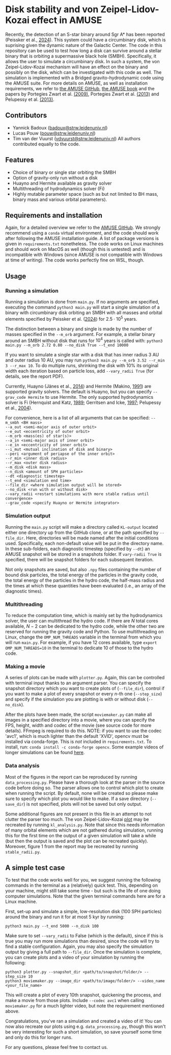 # Disk stability and von Zeipel-Lidov-Kozai effect in AMUSE

Recently, the detection of an S-star binary around Sgr A* has been reported (Peissker et al., [2024](https://www.nature.com/articles/s41467-024-54748-3)). This system could have a circumbinary disk, which is suprising given the dynamic nature of the Galactic Center. The code in this repository can be used to test how long a disk can survive around a stellar binary that is orbiting a supermassive black hole (SMBH). Specifically, it allows the user to simulate a circumbinary disk. In such a system, the von Zeipel-Lidov-Kozai mechanism will have an effect on the binary and possibly on the disk, which can be investigated with this code as well. The simulation is implemented with a Bridged gravito-hydrodynamic code using the AMUSE suite. For more details on AMUSE, as well as installation requirements, we refer to [the AMUSE GitHub](https://github.com/spzwart/AMUSE), [the AMUSE book](https://iopscience.iop.org/book/mono/978-0-7503-1320-9) and the papers by Portegies Zwart et al. [(2009)](https://www.sciencedirect.com/science/article/abs/pii/S1384107608001085?via%3Dihub), Portegies Zwart et al. [(2013)](https://www.sciencedirect.com/science/article/abs/pii/S0010465512003116?via%3Dihub) and Pelupessy et al. [(2013)](https://www.aanda.org/articles/aa/full_html/2013/09/aa21252-13/aa21252-13.html).

## Contributors
- Yannick Badoux (badoux@strw.leidenuniv.nl)
- Lucas Pouw (pouw@strw.leidenuniv.nl)
- Tim van der Vuurst (vdvuurst@strw.leidenuniv.nl)
All authors contributed equally to the code.

## Features
- Choice of binary or single star orbiting the SMBH
- Option of gravity-only run without a disk
- Huayno and Hermite available as gravity solver
- Multithreading of hydrodynamics solver (Fi)
- Highly mutable parameter space (such as but not limited to BH mass, binary mass and various orbital parameters).

## Requirements and installation
Again, for a detailed overview we refer to the [AMUSE GitHub](https://github.com/spzwart/AMUSE). We strongly recommend using a ``conda`` virtual environment, and the code should work after following the AMUSE installation guide. A list of package versions is given in ```requirements.txt``` nonetheless. The code works on Linux machines and should work on MacOS as well (though this is untested) and is incompatible with Windows (since AMUSE is not compatible with Windows at time of writing). The code works perfectly fine on WSL, though.

## Usage

### Running a simulation
Running a simulation is done from `main.py`. If no arguments are specified, executing the command `python3 main.py` will start a single simulation of a binary with circumbinary disk orbiting an SMBH with all masses and orbital elements specified by Peissker et al. ([2024](https://www.nature.com/articles/s41467-024-54748-3)) for $2.5 \cdot 10^5$ years.

The distinction between a binary and single is made by the number of masses specified in the `--m_orb` argument. For example, a stellar binary around an SMBH without disk that runs for $10^4$ years is called with:
`python3 main.py --m_orb 2.72 0.80 --no_disk True --t_end 10000`

If you want to simulate a single star with a disk that has inner radius 3 AU and outer radius 10 AU, you may run
`python3 main.py --m_orb 3.52 --r_min 3 --r_max 10`. To do multiple runs, shrinking the disk with 10% its original width each iteration based on particle loss, add `--vary_radii True` (for details, see the report PDF). 

Currently, Huayno (Jänes et al., [2014](https://www.aanda.org/articles/aa/full_html/2014/10/aa23831-14/aa23831-14.html)) and Hermite (Makino, [1991](https://ui.adsabs.harvard.edu/abs/1991ApJ...369..200M/abstract)) are supported gravity solvers. The default is Huayno, but you can specify `--grav_code Hermite` to use Hermite. The only supported hydrodynamics solver is Fi (Hernquist and Katz, [1989](https://ui.adsabs.harvard.edu/abs/1989ApJS...70..419H/abstract); Gerritsen and Icke, [1997](https://adsabs.harvard.edu/full/1997A%26A...325..972G); Pelupessy et al., [2004](https://www.aanda.org/articles/aa/abs/2004/28/aa0071-04/aa0071-04.html)).

For convenience, here is a list of all arguments that can be specified:
`--m_smbh <BH mass>`\
`--a_out <semi-major axis of outer orbit>`\
`--e_out <eccentricity of outer orbit>`\
`--m_orb <mass(es) of star(s)>`\
`--a_in <semi-major axis of inner orbit>`\
`--e_in <eccentricity of inner orbit>`\
`--i_mut <mutual inclination of disk and binary>`\
`--peri <argument of periapse of the inner orbit>`\
`--r_min <inner disk radius>`\
`--r_max <outer disk radius>`\
`--m_disk <disk mass>`\
`--n_disk <amount of SPH particles>`\
`--dt <diagnostic timestep>`\
`--t_end <simulation end time>`\
`--file_dir <where simulation output will be stored>`\
`--no_disk <run with or without disk>`\
`--vary_radii <restart simulations with more stable radius until convergence>`\
`--grav_code <specify Huayno or Hermite integrator>` 

### Simulation output
Running the `main.py` script will make a directory called `KL-output` located either one directory up from the GitHub clone, or at the path specified by `--file_dir`. Here, directories will be made named after the initial conditions used. Specifically, each non-default value will be put in the directory name. In these sub-folders, each diagnostic timestep (specified by `--dt`) an AMUSE snapshot will be stored in a snapshots folder. If `vary-radii True` is specified, there will be snapshot folders for each subsequent iteration. 

Not only snapshots are saved, but also `.npy` files containing the number of bound disk particles, the total energy of the particles in the gravity code, the total energy of the particles in the hydro code, the half-mass radius and the times at which these quantities have been evaluated (i.e., an array of the diagnostic times).

### Multithreading
To reduce the computation time, which is mainly set by the hydrodynamics solver, the user can multithread the hydro code. If there are $N$ total cores available, $N-2$ can be dedicated to the hydro code, while the other two are reserved for running the gravity code and Python. To use multithreading on Linux, change the `OMP_NUM_THREADS` variable in the terminal from which you will run `main.py`. For example, if you have 12 cores available, type `export OMP_NUM_THREADS=10` in the terminal to dedicate 10 of those to the hydro code.

### Making a movie
A series of plots can be made with `plotter.py`. Again, this can be controlled with terminal input thanks to an argument parser. You can specify the snapshot directory which you want to create plots of (`--file_dir`), control if you want to make a plot of every snapshot or every $n$-th one (`--step_size`) and specify if the simulation you are plotting is with or without disk (`--no_disk`). 

After the plots have been made, the script `moviemaker.py` can make all images in a specified directory into a movie, where you can specify the FPS, height, width and codec of the movie (see source code for more details). FFmpeg is required to do this. NOTE: if you want to use the codec 'avc1', which is much lighter than the default 'XVID', opencv must be installed via conda-forge. This is *not* included in `requirements.txt`. To install, run: ```conda install -c conda-forge opencv```. Some example videos of longer simulations can be found [here](https://www.youtube.com/watch?v=Xs5jYBupo9k&list=PLkoB31MzhMyrKmQkAPG8ySSVu7n3PrlXE). 

### Data analysis
Most of the figures in the report can be reproduced by running `data_processing.py`. Please have a thorough look at the parser in the source code before doing so. The parser allows one to control which plot to create when running the script. By default, none will be created so please make sure to specify which plot you would like to make. If a save directory (`--save_dir`) is not specified, plots will not be saved but only output. 

Some additional figures are not present in this file in an attempt to not clutter the parser too much. The von Zeipel-Lidov-Kozai [plot](https://github.com/LucasPouw/amuse-KL/blob/main/figures/vzlk_plot.pdf) may be recreated by running `kl_analysis.py`. Note that since this needs information of many orbital elements which are not gathered during simulation, running this for the first time on the output of a given simulation will take a while (but then the output is saved and the plot can be recreated quickly). Moreover, figure 1 from the report may be recreated by running `stable_radii.py`. 

## A simple test case
To test that the code works well for you, we suggest running the following commands in the terminal as a (relatively) quick test. This, depending on your machine, might still take some time - but such is the life of one doing computer simulations. Note that the given terminal commands here are for a Linux machine.

First, set-up and simulate a simple, low-resolution disk (100 SPH particles) around the binary and run it for at most 5 kyr by running:

```python3 main.py --t_end 5000 --n_disk 100```

Make sure to set `--vary_radii` to False (which is the default), since if this is true you may run more simulations than desired, since the code will try to find a stable configuration. Again, you may also specify the simulation output by giving a full path to `--file_dir`. Once the simulation is complete, you can create plots and a video of your simulation by running the following:

```python3 plotter.py --snapshot_dir <path/to/snapshot/folder/> --step_size 10 ``` \
```python3 moviemaker.py --image_dir <path/to/image/folder/> --video_name <your_file_name> ```

This will create a plot of every 10th snapshot, quickening the process, and make a movie from those plots. Include ``--codec avc1`` when calling `moviemaker.py` for a much lighter video, but note the requirement mentioned above.

Congratulations, you've ran a simulation and created a video of it! You can now also recreate our plots using e.g. `data_processing.py`, though this won't be very interesting for such a short simulation, so save yourself some time and only do this for longer runs. 

For any questions, please feel free to contact us.